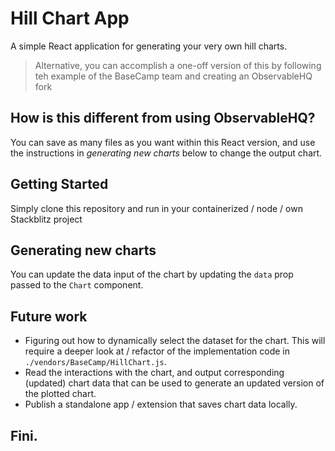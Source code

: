 # Hill Chart App

A simple React application for generating your very own hill charts. 

> Alternative, you can accomplish a one-off version of this by following teh example of the BaseCamp team and creating an ObservableHQ fork

## How is this different from using ObservableHQ?

You can save as many files as you want within this React version, and use the instructions in *generating new charts* below to change the output chart.

## Getting Started 

Simply clone this repository and run in your containerized / node / own Stackblitz project

## Generating new charts

You can update the data input of the chart by updating the `data` prop passed to the `Chart` component.

## Future work

* Figuring out how to dynamically select the dataset for the chart. This will require a deeper look at / refactor of the implementation code in `./vendors/BaseCamp/HillChart.js`. 
* Read the interactions with the chart, and output corresponding (updated) chart data that can be used to generate an updated version of the plotted chart.
* Publish a standalone app / extension that saves chart data locally.

## Fini.
